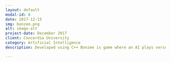 ```yaml
---
layout: default
modal-id: 6
date: 2017-12-15
img: bonzee.png
alt: image-alt
project-date: December 2017
client: Concordia University
category: Artificial Intelligence
description: Developed using C++ Bonzee is game where an AI plays versus a human player using Alpha Beta Pruning.

---
```

